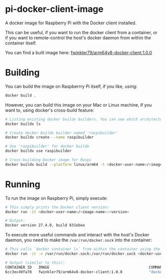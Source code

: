 # pi-docker-client-image

A docker image for Raspberry Pi with the Docker client installed.

This can be useful, if you want to run the docker client from a container, or if you want to remote-control the host's docker daemon from within the container itself.

You can find a built image here: [fwinkler79/arm64v8-docker-client:1.0.0](https://hub.docker.com/repository/docker/fwinkler79/arm64v8-docker-client/general)

# Building

You can build the image on Raspberrry Pi itself, if you like, using:

```bash
docker build .
```

However, you can build this image on your Mac or Linux machine, if you want to, using docker's cross-build feature:

```bash
# Listing existing docker buildx builders. You can see which architectures are supported.
docker buildx ls

# Create docker buildx builder named 'raspibuilder'
docker buildx create --name raspibuilder

# Use 'raspibuilder' for docker buildx
docker buildx use raspibuilder

# Cross-building Docker image for Raspi
docker buildx build --platform linux/arm64 -t <docker-user-name>/<image-name>:<version> --push .
```
# Running

To run the image on Raspberry Pi, simply execute:

```bash
# This simply prints the Docker client version:
docker run -it <docker-user-name>/<image-name>:<version>

# Output:
Docker version 27.4.0, build 831ebea
```

To execute more useful commands and interact with the host's Docker daemon, you need to make the `/var/run/docker.sock` into the container:

```bash
# This calls `docker container ls` from within the container using the host's daemon to list the host's running containers
docker run -it -v /var/run/docker.sock:/var/run/docker.sock <docker-user-name>/<image-name>:<version> container ls

# Output (similar to this):
CONTAINER ID   IMAGE                                             COMMAND                 CREATED          STATUS                  PORTS     NAMES
6cc3ec49fa78   fwinkler79/arm64v8-docker-client:1.0.0            "docker container ls"   2 seconds ago    Up Less than a second             docky
```





